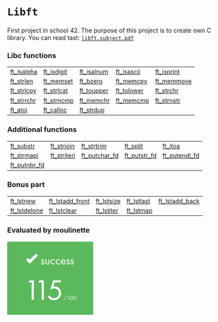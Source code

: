 # `Libft`

First project in school 42. The purpose of this project is to create own C library.
You can read tast: [`libft.subject.pdf`](subject/libft.subject.pdf)

### Libc functions
<table>
	<tr>
		<td><a href ="ft_isalpha.c">ft_isalpha</a></td>
		<td><a href ="ft_isdigit.c">ft_isdigit</a></td>
		<td><a href ="ft_isalnum.c">ft_isalnum</a></td>
		<td><a href ="ft_isascii.c">ft_isascii</a></td>
		<td><a href ="ft_isprint.c">ft_isprint</a></td>
	</tr>
	<tr>
		<td><a href ="ft_strlen.c">ft_strlen</a></td>
		<td><a href ="ft_memset.c">ft_memset</a></td>
		<td><a href ="ft_bzero.c">ft_bzero</a></td>
		<td><a href ="ft_memcpy.c">ft_memcpy</a></td>
		<td><a href ="ft_memmove.c">ft_memmove</a></td>
	</tr>
	<tr>
		<td><a href ="ft_strlcpy.c">ft_strlcpy</a></td>
		<td><a href ="ft_strlcat.c">ft_strlcat</a></td>
		<td><a href ="ft_toupper.c">ft_toupper</a></td>
		<td><a href ="ft_tolower.c">ft_tolower</a></td>
		<td><a href ="ft_strchr.c">ft_strchr</a></td>
	</tr>
	<tr>
		<td><a href ="ft_strrchr.c">ft_strrchr</a></td>
		<td><a href ="ft_strncmp.c">ft_strncmp</a></td>
		<td><a href ="ft_memchr.c">ft_memchr</a></td>
		<td><a href ="ft_memcmp.c">ft_memcmp</a></td>
		<td><a href ="ft_strnstr.c">ft_strnstr</a></td>
	</tr>
	<tr>
		<td><a href ="ft_atoi.c">ft_atoi</a></td>
		<td><a href ="ft_calloc.c">ft_calloc</a></td>
		<td><a href ="ft_strdup.c">ft_strdup</a></td>
	</tr>
</table>

### Additional functions

<table>
	<tr>
		<td><a href ="ft_substr.c">ft_substr</a></td>
		<td><a href ="ft_strjoin.c">ft_strjoin</a></td>
		<td><a href ="ft_strtrim.c">ft_strtrim</a></td>
		<td><a href ="ft_split.c">ft_split</a></td>
		<td><a href ="ft_itoa.c">ft_itoa</a></td>
	</tr>
	<tr>
		<td><a href ="ft_strmapi.c">ft_strmapi</a></td>
		<td><a href ="ft_striteri.c">ft_striteri</a></td>
		<td><a href ="ft_putchar_fd.c">ft_putchar_fd</a></td>
		<td><a href ="ft_putstr_fd.c">ft_putstr_fd</a></td>
		<td><a href ="ft_putendl_fd.c">ft_putendl_fd</a></td>
	</tr>
	<tr>
		<td><a href ="ft_putnbr_fd.c">ft_putnbr_fd</a></td>
	</tr>
</table>

### Bonus part

<table>
	<tr>
		<td><a href ="ft_lstnew.c">ft_lstnew</a></td>
		<td><a href ="ft_lstadd_front.c">ft_lstadd_front</a></td>
		<td><a href ="ft_lstsize.c">ft_lstsize</a></td>
		<td><a href ="ft_lstlast.c">ft_lstlast</a></td>
		<td><a href ="ft_lstadd_back.c">ft_lstadd_back</a></td>
	</tr>
	<tr>
		<td><a href ="ft_lstdelone.c">ft_lstdelone</a></td>
		<td><a href ="ft_lstclear.c">ft_lstclear</a></td>
		<td><a href ="ft_lstiter.c">ft_lstiter</a></td>
		<td><a href ="ft_lstmap.c">ft_lstmap</a></td>
	</tr>
</table>

### Evaluated by moulinette

![115/100](img/115.png)
